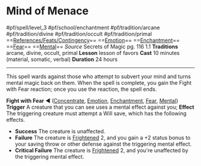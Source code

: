 # Mind of Menace
#pf/spell/level_3 #pf/school/enchantment #pf/tradition/arcane #pf/tradition/divine #pf/tradition/occult #pf/tradition/primal
==[References/Feats/Contingency](References/Feats/Contingency)== ==[Emotion](../../../Traits/Emotion.md)== ==[Enchantment](../../../Traits/Enchantment.md)== ==[Fear](../Level%201/Fear.md)== ==[Mental](../../../Traits/Mental.md)==
*Source* Secrets of Magic pg. 116 1.1
**Traditions** arcane, divine, occult, primal
**Lesson** lesson of favors
**Cast** 10 minutes (material, somatic, verbal)
**Duration** 24 hours

---
This spell wards against those who attempt to subvert your mind and turns mental magic back on them. When the spell is complete, you gain the Fight with Fear reaction; once you use the reaction, the spell ends.

**Fight with Fear** ◄ ([Concentrate](../../../Traits/Concentrate.md), [Emotion](../../../Traits/Emotion.md), [Enchantment](../../../Traits/Enchantment.md), [Fear](../Level%201/Fear.md), [Mental](../../../Traits/Mental.md)) 
**Trigger** A creature that you can see uses a mental effect against you; **Effect** The triggering creature must attempt a Will save, which has the following effects.
- **Success** The creature is unaffected.
- **Failure** The creature is [Frightened](../../../Conditions/Frightened.md) 2, and you gain a +2 status bonus to your saving throw or other defense against the triggering mental effect.
- **Critical Failure** The creature is [Frightened](../../../Conditions/Frightened.md) 2, and you're unaffected by the triggering mental effect.